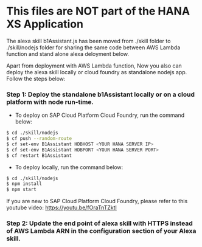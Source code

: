 # This files are NOT part of the HANA XS Application 
The alexa skill b1Assistant.js has been moved from ./skill folder to ./skill/nodejs folder for sharing the same code between AWS Lambda function and stand alone alexa deloyment below.

Apart from deployment with AWS Lambda function,  Now you also can deploy the alexa skill locally or cloud foundry as standalone nodejs app. Follow the steps below:

### Step 1: Deploy the standalone b1Assistant locally or on a cloud platform with node run-time. 
  
   - To deploy on SAP Cloud Platform Cloud Foundry, run the command below:
```sh
$ cd ./skill/nodejs
$ cf push --random-route
$ cf set-env B1Assistant HDBHOST <YOUR HANA SERVER IP>
$ cf set-env B1Assistant HDBPORT <YOUR HANA SERVER PORT>
$ cf restart B1Assistant
```
 - To deploy locally, run the command below:
```sh
$ cd ./skill/nodejs
$ npm install
$ npm start
```
If you are new to SAP Cloud Platform Cloud Foundry, please refer to this youtube video:
https://youtu.be/fOraTnTZktI

### Step 2: Update the end point of alexa skill with HTTPS instead of AWS Lambda ARN in the configuration section of your Alexa skill.
